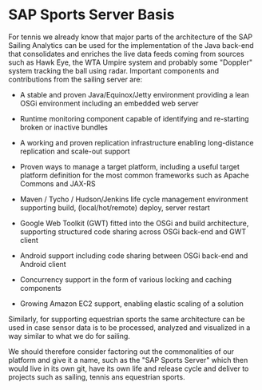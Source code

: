 # SAP Sports Server Basis

For tennis we already know that major parts of the architecture of the SAP Sailing Analytics can be used for the implementation of the Java back-end that consolidates and enriches the live data feeds coming from sources such as Hawk Eye, the WTA Umpire system and probably some "Doppler" system tracking the ball using radar. Important components and contributions from the sailing server are:

* A stable and proven Java/Equinox/Jetty environment providing a lean OSGi environment including an embedded web server

* Runtime monitoring component capable of identifying and re-starting broken or inactive bundles

* A working and proven replication infrastructure enabling long-distance replication and scale-out support

* Proven ways to manage a target platform, including a useful target platform definition for the most common frameworks such as Apache Commons and JAX-RS

* Maven / Tycho / Hudson/Jenkins life cycle management environment supporting build, (local/hot/remote) deploy, server restart

* Google Web Toolkit (GWT) fitted into the OSGi and build architecture, supporting structured code sharing across OSGi back-end and GWT client

* Android support including code sharing between OSGi back-end and Android client

* Concurrency support in the form of various locking and caching components

* Growing Amazon EC2 support, enabling elastic scaling of a solution

Similarly, for supporting equestrian sports the same architecture can be used in case sensor data is to be processed, analyzed and visualized in a way similar to what we do for sailing.

We should therefore consider factoring out the commonalities of our platform and give it a name, such as the "SAP Sports Server" which then would live in its own git, have its own life and release cycle and deliver to projects such as sailing, tennis ans equestrian sports.